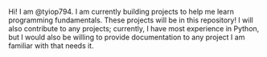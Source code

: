 
<!---
tyiop794/tyiop794 is a ✨ special ✨ repository because its `README.md` (this file) appears on your GitHub profile.
You can click the Preview link to take a look at your changes.
--->

Hi! I am @tyiop794. I am currently building projects to help me learn programming fundamentals.
These projects will be in this repository! I will also contribute to any projects; currently, I have most experience in Python, but I would also 
be willing to provide documentation to any project I am familiar with that needs it.
